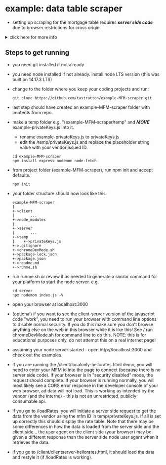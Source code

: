 # example: data table scraper

- setting up scraping for the mortgage table requires ***server side code*** due to browser restrictions for cross origin.

<details>
<summary> click here for more info</summary>

- Since the data request we are accessing is not set up with a CORS policy header, we can't practically retrieve the data using only client side code.  It's possible to retrieve the data only in client side javascript by disabling your browser security (e.g. chrome switches to --disable-web-security) but this isn't practical outside illustration or some development troubleshooting workflows.

- In addition, there could be data elements (e.g. an ID or token assigned by vendor) which we may not want exposed in the publicly accessible client side code.  These will be safeguarded by placing them only in non-accessible server side code.

  ```textart
  ---client---       ----server code----             ---vendor service---
  browser initiate--->serve page
                            |
                      secret only on server
                            | 
                      server program
                            |
                      send request
                            +---------------------> process secret
                                                          |
                                                    return data
                                                          |
  display data <------reformat data <---------------------+
  ```

- Since browsers restrict cross site request, in order to get the data, we will need server side code to make the data request.

- This example will use node as the server side component.

</details>

## Steps to get running

- you need git installed if not already
- you need node installed if not already.  install node LTS version (this was built on 14.17.3 LTS)
- change to the folder where you keep your coding projects and run:

  ```console
  git clone https://github.com/tastratton/example-MFM-scraper.git
  ```

- last step should have created an example-MFM-scraper folder with contents from repo.

- make a temp folder e.g. "(example-MFM-scraper/temp" and ***MOVE*** example-privateKeys.js into it.
  - rename example-privateKeys.js to privateKeys.js
  - edit the /temp/privateKeys.js and replace the placeholder string value with your vendor issued ID.

  ```console
  cd example-MFM-scraper
  npm install express nodemon node-fetch
  ```

- from project folder (example-MFM-scraper), run npm init and accept defaults.

  ```console
  npm init
  ```

- your folder structure should now look like this:

  ```textart
  example-MFM-scraper
  |
  +->client
  |       ...
  +->node_modules
  |
  +->server
  |       ...
  +->temp
  |    +->privateKeys.js
  +->.gitignore
  +->chromeDevMode.sh
  +->package-lock.json
  +->package.json
  +->readme.md
  +->runme.sh
  ```

- run runme.sh or review it as needed to generate a similar command for your platform to start the node server.  e.g.

  ```console
  cd server
  npx nodemon index.js -V
  ```

- open your browser at localhost:3000
- (optional) if you want to see the client-server version of the javascript code "work", you need to run your browser with command line options to disable normal security.  If you do this make sure you don't browse anything else on the web in this browser while it is like this!  See / run chromeDevMode.sh for command line to do this.  NOTE: this is for educational purposes only, do not attempt this on a real internet page!
- assuming your node server started - open http://localhost:3000 and check out the examples.
- if you are running the /client/localonly-hellorates.html demo, you will need to enter your MFM id into the page to connect (because there is no server side code).  If your browser is in "security disabled" mode, the request should complete.  If your browser is running normally, you will most likely see a CORS error response in the developer console of your web browser, ad data will not load.  This is working as intended by the vendor (and the interne) - this is not an unrestricted, publicly consumable api.
- if you go to /loadRates, you will initiate a server side request to get the data from the vendor using the mfm ID in temp/privateKeys.js.  If all is set up correctly this should display the rate table.  Note that there may be some differences in how the data is loaded from the server side and the client side... the user agent on the client side (your browser) may be given a different response than the server side node user agent when it retrieves the data.
- if you go to /client/clientserver-hellorates.html, it should load the data and restyle it (if /loadRates is working).